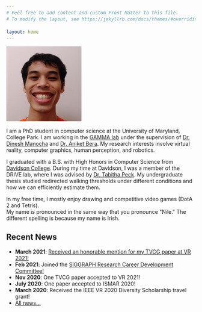 ```yaml
---
# Feel free to add content and custom Front Matter to this file.
# To modify the layout, see https://jekyllrb.com/docs/themes/#overriding-theme-defaults

layout: home
---
```



<img src="files/img/profile.png" style="width: 200px">


I am a PhD student in computer science at the University of Maryland, College Park. I am working in the <a href="https://gamma.umd.edu/" target="_blank">GAMMA lab</a> under the supervision of <a href="https://www.cs.umd.edu/people/dmanocha" target="_blank">Dr. Dinesh Manocha</a> and <a href="https://www.cs.umd.edu/~ab/" target="_blank">Dr. Aniket Bera</a>. My research interests involve virtual reality, computer graphics, human perception, and robotics.

I graduated with a B.S. with High Honors in Computer Science from <a href="https://www.davidson.edu/" target="_blank">Davidson College</a>. During my time at Davidson, I was a member of the DRIVE lab, where I was advised by <a href="https://tabithapeck.com/" target="_blank">Dr. Tabitha Peck</a>. My undergraduate thesis studied redirected walking thresholds under different conditions and how we can efficiently estimate them. 

In my free time, I mostly enjoy drawing and competitive video games (DotA 2 and Tetris).<br>
My name is pronounced in the same way that you pronounce "Nile." The different spelling is because my name is Irish.

<h2>Recent News</h2>
<ul>
  <li><b>March 2021</b>: <a href="https://twitter.com/niallwphd/status/1377655573513142272" target="_blank">Received an honorable mention for my TVCG paper at VR 2021!</a></li>
  <li><b>Feb 2021</b>: Joined the <a href="https://research.siggraph.org/" target="_blank">SIGGRAPH Research Career Development Committee!</a></li>
  <li><b>Nov 2020</b>: One TVCG paper accepted to VR 2021!</li>
  <li><b>July 2020</b>: One paper accepted to ISMAR 2020!</li>
  <li><b>March 2020</b>: Received the IEEE VR 2020 Diversity Scholarship travel grant!</li>
  <li><a href="https://niallw.github.io/news/">All news...</a></li>
  <!-- <li><b>June 2019</b>: One paper accepted to ISMAR 2019!</li> -->
  <!-- <li><b>May 2019</b>: I graduated from Davidson College.</li> -->
  <!-- <li><b>May 2019</b>: I passed my undergraduate thesis defense with high honors.</li> -->
  <!-- <li><b>April 2019</b>: I received the senior computer science award at Davidson.</li> -->
  <!-- <li><b>March 2019</b>: I will join the University of Maryland, College Park as a PhD student in the fall.</li> -->
  <!-- <li><b>DATE</b>: NEWS</li> -->
</ul>